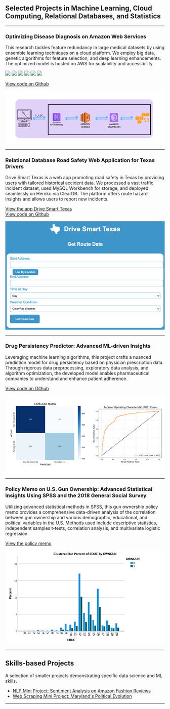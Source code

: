 ## Selected Projects in Machine Learning, Cloud Computing, Relational Databases, and Statistics

---
### Optimizing Disease Diagnosis on Amazon Web Services

This research tackles feature redundancy in large medical datasets by using ensemble learning techniques on a cloud platform. We employ big data, genetic algorithms for feature selection, and deep learning enhancements. The optimized model is hosted on AWS for scalability and accessibility.

[![](https://img.shields.io/badge/Python-white?logo=Python)](#) 
[![](https://img.shields.io/badge/AWS-white?logo=amazonaws&logoColor=#232F3E)](#) 
[![](https://img.shields.io/badge/Apache%20Spark-white?logo=apachespark)](#) 
[![](https://img.shields.io/badge/Jupyter%20Notebook-white?logo=jupyter)](#) 
[![](https://img.shields.io/badge/Flask-white?logo=flask&logoColor=#000000)](#) 
[![](https://img.shields.io/badge/Heroku-white?logo=heroku&logoColor=#430098)](#) 

[View code on Github](https://github.com/julia-donato/FinalProjectCC)

<img src="images/pipeline.png?raw=true"/>

---
### Relational Database Road Safety Web Application for Texas Drivers

Drive Smart Texas is a web app promoting road safety in Texas by providing users with tailored historical accident data. We processed a vast traffic incident dataset, used MySQL Workbench for storage, and deployed seamlessly on Heroku via ClearDB. The platform offers route hazard insights and allows users to report new incidents.


[View the app Drive Smart Texas](https://drive-smart-texas-498e9b25a4c3.herokuapp.com/)  
[View code on Github](https://github.com/julia-donato/Database-Project)

<img src="images/drive_smart.png?raw=true"/>

---
### Drug Persistency Predictor: Advanced ML-driven Insights

Leveraging machine learning algorithms, this project crafts a nuanced prediction model for drug persistency based on physician prescription data. Through rigorous data preprocessing, exploratory data analysis, and algorithm optimization, the developed model enables pharmaceutical companies to understand and enhance patient adherence.


[View code on Github](https://github.com/julia-donato/Drug-Persistency-App/tree/main)

<img src="images/ml.png?raw=true"/>

---
### Policy Memo on U.S. Gun Ownership: Advanced Statistical Insights Using SPSS and the 2018 General Social Survey

Utilizing advanced statistical methods in SPSS, this gun ownership policy memo provides a comprehensive data-driven analysis of the correlation between gun ownership and various demographic, educational, and political variables in the U.S. Methods used include descriptive statistics, independent samples t-tests, correlation analysis, and multivariate logistic regression.


[View the policy memo](./pdf/Policy_Memo.pdf)

<img src="images/policy.png?raw=true"/>

---
## Skills-based Projects

A selection of smaller projects demonstrating specific data science and ML skills.

- [NLP Mini Project: Sentiment Analysis on Amazon Fashion Reviews](https://github.com/julia-donato/NLP-sentiment-analysis/tree/main)
- [Web Scraping Mini Project: Maryland's Political Evolution](https://github.com/julia-donato/WebScraping-Mini-Project/tree/main)

---
